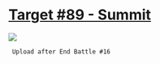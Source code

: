 # [Target #89 - Summit](https://cssbattle.dev/play/89)

![](https://cssbattle.dev/targets/89.png)

```HTML
 Upload after End Battle #16
```